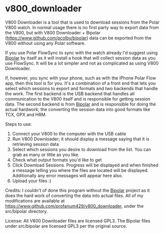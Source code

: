 v800_downloader
===============

V800 Downloader is a tool that is used to download sessions from the Polar V800 watch. In normal usage there is no first party way
to export data from the V800, but with V800 Downloader + Bipolar (https://www.github.com/pcolby/bipolar) data can be exported from
the V800 without using any Polar software.

If you use Polar FlowSync to sync with the watch already I'd suggest using <a href="https://www.github.com/pcolby/bipolar">Bipolar</a>
by itself as it will install a hook that will collect session data as you use FlowSync. It will be a lot simpler and not as complicated
as using V800 Downloader.

If, however, you sync with your phone, such as with the iPhone Polar Flow app, then this tool is for you. It's
a combination of a front end that lets you select which sessions to export and formats and two backends that handle the work. The first
backend is the USB backend that handles all communication to the V800 itself and is responsible for getting session data. The second
backend is from <a href="https://www.github.com/pcolby/bipolar">Bipolar</a> and is responsible for doing the actual hardwork; the converting
the session data into good formats like TCX, GPX and HRM.

Steps to use:
1) Connect your V800 to the computer with the USB cable
2) Run V800 Downloader; it should display a message saying that it is retrieving session data
3) Select which sessions you desire to download from the list. You can grab as many or little as you like.
4) Check what output formats you'd like to get
5) Click Download Sessions. Progress will be displayed and when finished a message telling you where the files are located will be displayed.
   Additionally any error messages will appear here also.
6) Upload your files :)

Credits:
I couldn't of done this program without the <a href="https://www.github.com/pcolby/bipolar">Bipolar</a> project as it does the hard work of
converting the data into actual files. All of my modifications are available at https://www.github.com/profanum429/v800_downloader, under the
src/bipolar directory.

License:
All V800 Downloader files are licensed GPL3. The Bipolar files under src/bipolar are licensed GPL3 per the original source.
